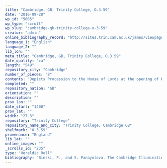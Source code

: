 ```yaml
---
title: "Cambridge, GB, Trinity College, O.3.59"
date: "2016-09-28"
wp_id: "5005"
wp_type: "scroll"
wp_slug: "cambridge-gb-trinity-college-o-3-59"
creator: "admin"
online_bibliography_record: "http://sites.trin.cam.ac.uk/james/viewpage.php?index=751"
language_1: "English"
language_2: ""
lib_lon: ""
meta_title: "Cambridge, GB, Trinity College, O.3.59"
date_quality: "ca"
length: "549"
repository_city: "Cambridge"
number_of_pieces: "8"
contents: "Depicts Procession to the House of Lords at the opening of Henry VIII's second parliament, 4 February 1512."
completed: ""
repository_nation: "GB"
orientation: ""
description: ""
prov_lon: ""
date_start: "1400"
prov_lat: ""
width: "27.3"
repository: "Trinity College"
repository_name_and_city: "Trinity College, Cambridge GB"
shelfmark: "O.3.59"
provenance: "England"
lib_lat: ""
online_images: ""
_scrolls_id: "235"
type: "Heraldic Roll"
bibliography: "Binski, P., and S. Panayotova. The Cambridge Illuminations: Ten Centuries of Book Production in the Medieval West. Studies in Medieval and Early Renaissance Art History 42. Turnhout: Brepols, 2005.<br/> Marks, Richard, and Paul Williamson. Gothic: Art for England 1400-1547. London: V&A, 2003."
---
```



